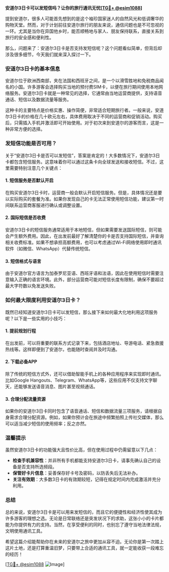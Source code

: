**安道尔3日卡可以发短信吗？让你的旅行通讯无忧[[TG💪+ @esim1088](https://t.me/s/esim1088)]**

提到安道尔，很多人可能首先想到的是这个袖珍国家迷人的自然风光和低调奢华的购物天堂。然而，对于计划前往安道尔旅行的朋友来说，通信问题也是不可忽视的一环。尤其是当你在异国他乡时，能否顺畅地与家人、朋友保持联系，直接关系到旅行的安全感和便利性。

那么，问题来了：安道尔3日卡是否支持发短信呢？这个问题看似简单，但背后却涉及很多细节，今天我们就来深入探讨一下。

### 安道尔3日卡的基本信息

安道尔位于欧洲西南部，夹在法国和西班牙之间，是一个以滑雪胜地和免税商品闻名的小国。许多游客会选择购买当地的预付费SIM卡，以便在旅行期间使用本地网络服务。安道尔3日卡就是一种常见的选择，它通常由当地运营商提供，支持语音通话、短信以及数据流量等服务。

这种卡的主要特点是价格实惠、操作简便，非常适合短期旅行者。一般来说，安道尔3日卡的价格在几十欧元左右，具体费用取决于不同的运营商和促销活动。购买后，只需插入手机并激活即可开始使用。对于初次来到安道尔的游客而言，这是一种非常方便的选择。

### 发短信功能是否可用？

关于“安道尔3日卡是否可以发短信”，答案是肯定的！大多数情况下，安道尔3日卡都包含短信服务。这意味着你可以通过这条卡向全球发送和接收短信。不过，这里需要特别注意几个关键点：

#### 1. **短信服务是否默认开启**
   在购买安道尔3日卡时，运营商一般会默认开启短信服务。但是，具体情况还是要以实际购买的套餐为准。如果你发现自己的卡无法正常使用短信功能，建议第一时间联系运营商客服进行确认或调整设置。

#### 2. **国际短信是否收费**
   安道尔3日卡的短信服务通常适用于本地短信，但如果需要发送国际短信，则可能会产生额外费用。因此，在出发前最好了解清楚你的卡是否支持国际短信，并查询相关收费标准。如果不想承担高额费用，也可以考虑通过Wi-Fi网络使用即时通讯软件（如微信、WhatsApp）代替传统短信。

#### 3. **短信格式与语言**
   由于安道尔官方语言为加泰罗尼亚语、西班牙语和法语，因此在使用短信时需要注意输入正确的语言环境。此外，部分运营商可能对短信长度有限制，确保不要超过最大字符数以免发送失败。

### 如何最大限度利用安道尔3日卡？

既然已经知道安道尔3日卡可以发短信，那么接下来如何最大化地利用这项服务呢？以下是一些实用的小技巧：

#### 1. **提前规划行程**
   在出发前，可以将重要的联系方式记录下来，包括酒店地址、导游电话、紧急救援热线等。这样即便到了安道尔，也能随时查阅并及时沟通。

#### 2. **下载必备APP**
   除了传统的短信方式外，还可以借助智能手机上的各种应用程序来实现即时通讯。比如Google Hangouts、Telegram、WhatsApp等，这些应用不仅支持文字聊天，还能够发送语音消息、图片甚至视频通话。

#### 3. **合理分配流量资源**
   如果你的安道尔3日卡同时包含了语音通话、短信和数据流量三项服务，请根据自身需求合理分配资源。例如，如果你预计会在旅途中频繁拍照上传社交媒体，那么可以适当减少短信的使用频率；反之亦然。

### 温馨提示

虽然安道尔3日卡的功能强大且性价比高，但在使用过程中仍需留意以下几点：

- **检查手机兼容性**：并非所有手机都能支持安道尔3日卡，请事先确认自己的设备是否支持所选频段。
- **保管好卡片信息**：妥善保存好卡号及密码，以防丢失后无法补办。
- **关注有效期**：大多数3日卡的有效期较短，记得在规定时间内完成激活并充分利用。

### 总结

总的来说，安道尔3日卡是可以用来发短信的，而且它的便捷性和经济性使其成为许多游客的理想之选。无论是日常联络还是突发状况下的求助，这张小小的卡片都能为你提供有力的支持。当然，在享受便利的同时，也别忘了遵守当地法律法规，文明使用通讯工具。

希望这篇介绍能帮助你在未来的安道尔之旅中更加从容不迫。无论你是第一次踏上这片土地，还是打算重温旧梦，只要带上合适的通讯工具，就一定能收获一段难忘的经历！

[[TG💪+ @esim1088](https://t.me/s/esim1088) ![Image](https://i.postimg.cc/4NQfJmqS/Snipaste-2025-05-13-00-14-12.png)]